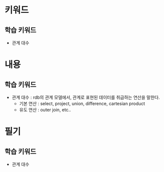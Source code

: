 # 키워드

## 학습 키워드

- 관계 대수

# 내용

## 학습 키워드

- 관계 대수 : rdb의 관계 모델에서, 관계로 표현된 데이터를 취급하는 연산을 말한다.
  - 기본 연산 : select, project, union, difference, cartesian product
  - 유도 연산 : outer join, etc..

# 필기

## 학습 키워드

- 관계 대수
